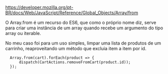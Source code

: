 https://developer.mozilla.org/pt-BR/docs/Web/JavaScript/Reference/Global_Objects/Array/from

O Array.from é um recurso do ES6, que como o próprio nome diz, serve para criar uma instância de um array quando recebe um argumento do tipo array ou iterable.

No meu caso foi para um uso simples, limpar uma lista de produtos de um carrinho, reaproveitando um método que excluia item a item por id.

```
  Array.from(cart).forEach(product => {
      dispatch(CartActions.removeFromCart(product.id));
  });

```
